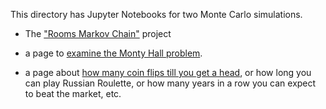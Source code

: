 
This directory has Jupyter Notebooks for two Monte Carlo simulations.

* The <a href="rooms_markov.ipynb">"Rooms Markov Chain"</a> project

* a page to <a href="monty_hall.ipynb">examine the Monty Hall problem</a>.

* a page about <a href="coin_flips.ipynb">how many coin flips till you get a head</a>, or how long you can play 
  Russian Roulette, or how many years in a row you can expect to beat the market, etc.
